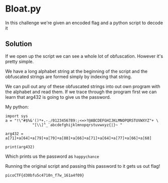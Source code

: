 # Bloat.py

In this challenge we're given an encoded flag and a python script to decode it

## Solution

If we open up the script we can see a whole lot of obfuscation. However it's pretty simple.

We have a long alphabet string at the beginning of the script and the obfuscated strings are formed simply by indexing that string.

We can pull out any of these obfuscated strings into out own program with the alphabet and read them. If we trace through the program first we can learn that arg432 is going to give us the password.

My python:
```
import sys
a = "!\"#$%&'()*+,-./0123456789:;<=>?@ABCDEFGHIJKLMNOPQRSTUVWXYZ"+ \
            "[\\]^_`abcdefghijklmnopqrstuvwxyz{|}~ "

arg432 = a[71]+a[64]+a[79]+a[79]+a[88]+a[66]+a[71]+a[64]+a[77]+a[66]+a[68]

print(arg432)
```

Which prints us the password as ```happychance```

Running the original script and passing this password to it gets us out flag!

```
picoCTF{d30bfu5c4710n_f7w_161a4f09}
```
